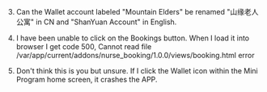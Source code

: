 
3. Can the Wallet account labeled "Mountain Elders" be renamed "山缘老人公寓" in CN and "ShanYuan Account" in English.

4. I have been unable to click on the Bookings button. When I load it into browser I get code 500, Cannot read file /var/app/current/addons/nurse_booking/1.0.0/views/booking.html  error

9. Don't think this is you but unsure. If I click the Wallet icon within the Mini Program home screen, it crashes the APP.


